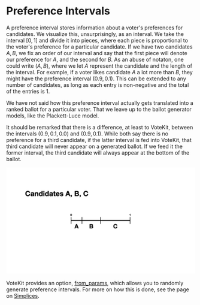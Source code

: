 # Preference Intervals

A preference interval stores information about a voter's preferences for candidates. We visualize this, unsurprisingly, as an interval. We take the interval $[0,1]$ and divide it into pieces, where each piece is proportional to the voter's preference for a particular candidate. If we have two candidates $A,B$, we fix an order of our interval and say that the first piece will denote our preference for $A,$ and the second for $B$. As an abuse of notaton, one could write $(A,B)$, where we let $A$ represent the candidate and the length of the interval. For example, if a voter likes candidate $A$ a lot more than $B$, they might have the preference interval $(0.9, 0.1)$. This can be extended to any number of candidates, as long as each entry is non-negative and the total of the entries is 1.

We have not said how this preference interval actually gets translated into a ranked ballot for a particular voter. That we leave up to the ballot generator models, like the Plackett-Luce model.

It should be remarked that there is a difference, at least to VoteKit, between the intervals $(0.9,0.1,0.0)$ and $(0.9,0.1)$. While both say there is no preference for a third candidate, if the latter interval is fed into VoteKit, that third candidate will never appear on a generated ballot. If we feed it the former interval, the third candidate will always appear at the bottom of the ballot.

![](../docs/assets/preference_interval.png)

VoteKit provides an option, [from_params](../docs/api.md#ballot-generators), which allows you to randomly generate preference intervals. For more on how this is done, see the page on [Simplices](SCR_simplex.ipynb).


